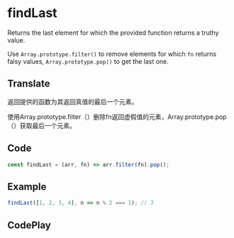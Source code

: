 # findLast

Returns the last element for which the provided function returns a truthy value.

Use `Array.prototype.filter()` to remove elements for which `fn` returns falsy values, `Array.prototype.pop()` to get the last one.

## Translate

返回提供的函数为其返回真值的最后一个元素。

使用Array.prototype.filter（）删除fn返回虚假值的元素，Array.prototype.pop（）获取最后一个元素。

## Code

```js
const findLast = (arr, fn) => arr.filter(fn).pop();
```

## Example

```js
findLast([1, 2, 3, 4], n => n % 2 === 1); // 3
```

## CodePlay

<template>
  <code-play codeplay-id="" />
</template>
